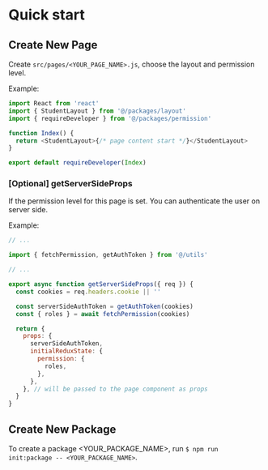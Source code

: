 # Quick start

## Create New Page

Create `src/pages/<YOUR_PAGE_NAME>.js`, choose the layout and permission level.

Example:

```js
import React from 'react'
import { StudentLayout } from '@/packages/layout'
import { requireDeveloper } from '@/packages/permission'

function Index() {
  return <StudentLayout>{/* page content start */}</StudentLayout>
}

export default requireDeveloper(Index)
```

### [Optional] getServerSideProps

If the permission level for this page is set. You can authenticate the user on server side.

Example:

```js
// ...

import { fetchPermission, getAuthToken } from '@/utils'

// ...

export async function getServerSideProps({ req }) {
  const cookies = req.headers.cookie || ''

  const serverSideAuthToken = getAuthToken(cookies)
  const { roles } = await fetchPermission(cookies)

  return {
    props: {
      serverSideAuthToken,
      initialReduxState: {
        permission: {
          roles,
        },
      },
    }, // will be passed to the page component as props
  }
}
```

## Create New Package

To create a package <YOUR_PACKAGE_NAME>, run `$ npm run init:package -- <YOUR_PACKAGE_NAME>`.
